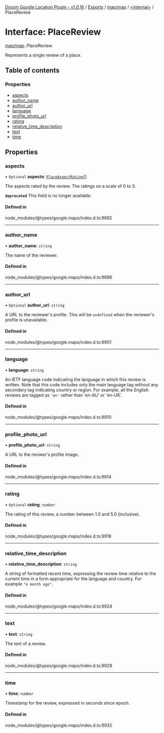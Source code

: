 [Droom Google Location Plugin - v1.0.16](../README.md) / [Exports](../modules.md) / [map/map](../modules/map_map.md) / [<internal\>](../modules/map_map._internal_.md) / PlaceReview

# Interface: PlaceReview

[map/map](../modules/map_map.md).[<internal>](../modules/map_map._internal_.md).PlaceReview

Represents a single review of a place.

## Table of contents

### Properties

- [aspects](map_map._internal_.PlaceReview.md#aspects)
- [author\_name](map_map._internal_.PlaceReview.md#author_name)
- [author\_url](map_map._internal_.PlaceReview.md#author_url)
- [language](map_map._internal_.PlaceReview.md#language)
- [profile\_photo\_url](map_map._internal_.PlaceReview.md#profile_photo_url)
- [rating](map_map._internal_.PlaceReview.md#rating)
- [relative\_time\_description](map_map._internal_.PlaceReview.md#relative_time_description)
- [text](map_map._internal_.PlaceReview.md#text)
- [time](map_map._internal_.PlaceReview.md#time)

## Properties

### aspects

• `Optional` **aspects**: [`PlaceAspectRating`](map_map._internal_.PlaceAspectRating.md)[]

The aspects rated by the review. The ratings on a scale of 0 to 3.

**`deprecated`** This field is no longer available.

#### Defined in

node_modules/@types/google.maps/index.d.ts:9892

___

### author\_name

• **author\_name**: `string`

The name of the reviewer.

#### Defined in

node_modules/@types/google.maps/index.d.ts:9896

___

### author\_url

• `Optional` **author\_url**: `string`

A URL to the reviewer&#39;s profile. This will be <code>undefined</code>
when the reviewer&#39;s profile is unavailable.

#### Defined in

node_modules/@types/google.maps/index.d.ts:9901

___

### language

• **language**: `string`

An IETF language code indicating the language in which this review is
written. Note that this code includes only the main language tag without
any secondary tag indicating country or region. For example, all the
English reviews are tagged as <code>'en'</code> rather than
&#39;en-AU&#39; or
&#39;en-UK&#39;.

#### Defined in

node_modules/@types/google.maps/index.d.ts:9910

___

### profile\_photo\_url

• **profile\_photo\_url**: `string`

A URL to the reviwer&#39;s profile image.

#### Defined in

node_modules/@types/google.maps/index.d.ts:9914

___

### rating

• `Optional` **rating**: `number`

The rating of this review, a number between 1.0 and 5.0 (inclusive).

#### Defined in

node_modules/@types/google.maps/index.d.ts:9918

___

### relative\_time\_description

• **relative\_time\_description**: `string`

A string of formatted recent time, expressing the review time relative to
the current time in a form appropriate for the language and country. For
example <code>&quot;a month ago&quot;</code>.

#### Defined in

node_modules/@types/google.maps/index.d.ts:9924

___

### text

• **text**: `string`

The text of a review.

#### Defined in

node_modules/@types/google.maps/index.d.ts:9928

___

### time

• **time**: `number`

Timestamp for the review, expressed in seconds since epoch.

#### Defined in

node_modules/@types/google.maps/index.d.ts:9932
